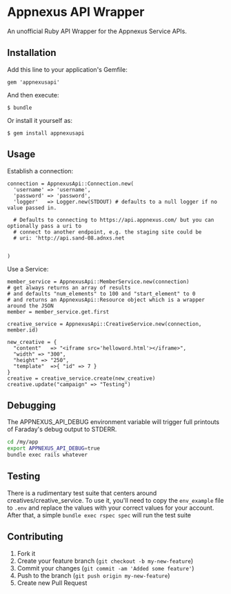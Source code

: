 # Appnexus API Wrapper

An unofficial Ruby API Wrapper for the Appnexus Service APIs.

## Installation

Add this line to your application's Gemfile:

    gem 'appnexusapi'

And then execute:

    $ bundle

Or install it yourself as:

    $ gem install appnexusapi

## Usage

Establish a connection:

    connection = AppnexusApi::Connection.new(
      'username' => 'username',
      'password' => 'password',
      'logger'   => Logger.new(STDOUT) # defaults to a null logger if no value passed in.

      # Defaults to connecting to https://api.appnexus.com/ but you can optionally pass a uri to
      # connect to another endpoint, e.g. the staging site could be
      # uri: 'http://api.sand-08.adnxs.net

      
    )

Use a Service:

    member_service = AppnexusApi::MemberService.new(connection)
    # get always returns an array of results
    # and defaults "num_elements" to 100 and "start_element" to 0
    # and returns an AppnexusApi::Resource object which is a wrapper around the JSON
    member = member_service.get.first

    creative_service = AppnexusApi::CreativeService.new(connection, member.id)

    new_creative = {
      "content"   => "<iframe src='helloword.html'></iframe>",
      "width" => "300",
      "height" => "250",
      "template"  =>{ "id" => 7 }
    }
    creative = creative_service.create(new_creative)
    creative.update("campaign" => "Testing")

## Debugging

The APPNEXUS_API_DEBUG environment variable will trigger full printouts of Faraday's debug output to STDERR.

```bash
cd /my/app
export APPNEXUS_API_DEBUG=true
bundle exec rails whatever
```

## Testing

There is a rudimentary test suite that centers around creatives/creative_service.  To use it, you'll need to copy the `env_example` file to `.env` and replace the values with your correct values for your account. After that, a simple `bundle exec rspec spec` will run the test suite


## Contributing

1. Fork it
2. Create your feature branch (`git checkout -b my-new-feature`)
3. Commit your changes (`git commit -am 'Added some feature'`)
4. Push to the branch (`git push origin my-new-feature`)
5. Create new Pull Request
